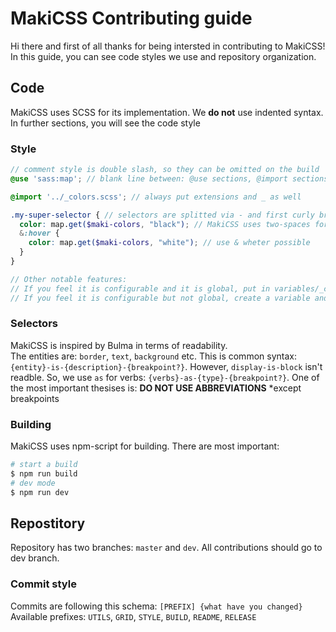 # MakiCSS Contributing guide
Hi there and first of all thanks for being intersted in contributing to MakiCSS! In this guide, you can see code styles we use and repository organization.
## Code
MakiCSS uses SCSS for its implementation. We **do not** use indented syntax. In further sections, you will see the code style
### Style
```scss
// comment style is double slash, so they can be omitted on the build
@use 'sass:map'; // blank line between: @use sections, @import sections and .selectors

@import '../_colors.scss'; // always put extensions and _ as well

.my-super-selector { // selectors are splitted via - and first curly bracket is on selector's line. selectors should be readble(see next chapter)
  color: map.get($maki-colors, "black"); // MakiCSS uses two-spaces for tabs
  &:hover {
    color: map.get($maki-colors, "white"); // use & wheter possible
  }
} 

// Other notable features:
// If you feel it is configurable and it is global, put in variables/_configuration.scss
// If you feel it is configurable but not global, create a variable and prefix it
```
### Selectors
MakiCSS is inspired by Bulma in terms of readability.  
The entities are: `border`, `text`, `background` etc. This is common syntax:
`{entity}-is-{description}-{breakpoint?}`.
However, `display-is-block` isn't readble. So, we use `as` for verbs:
`{verbs}-as-{type}-{breakpoint?}`.
One of the most important thesises is:
**DO NOT USE ABBREVIATIONS**
*except breakpoints
### Building
MakiCSS uses npm-script for building. There are most important:
```sh
# start a build
$ npm run build
# dev mode
$ npm run dev
```
## Repostitory
Repository has two branches: `master` and `dev`. All contributions should go to dev branch.
### Commit style
Commits are following this schema:
`[PREFIX] {what have you changed}`
Available prefixes: `UTILS`, `GRID`, `STYLE`, `BUILD`, `README`, `RELEASE`
